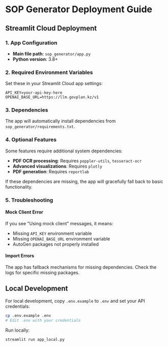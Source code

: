 # SOP Generator Deployment Guide

## Streamlit Cloud Deployment

### 1. App Configuration
- **Main file path**: `sop_generator/app.py`
- **Python version**: 3.8+

### 2. Required Environment Variables
Set these in your Streamlit Cloud app settings:

```
API_KEY=your-api-key-here
OPENAI_BASE_URL=https://llm.govplan.kz/v1
```

### 3. Dependencies
The app will automatically install dependencies from `sop_generator/requirements.txt`.

### 4. Optional Features
Some features require additional system dependencies:
- **PDF OCR processing**: Requires `poppler-utils`, `tesseract-ocr`
- **Advanced visualizations**: Requires `plotly`
- **PDF generation**: Requires `reportlab`

If these dependencies are missing, the app will gracefully fall back to basic functionality.

### 5. Troubleshooting

#### Mock Client Error
If you see "Using mock client" messages, it means:
- Missing `API_KEY` environment variable
- Missing `OPENAI_BASE_URL` environment variable
- AutoGen packages not properly installed

#### Import Errors
The app has fallback mechanisms for missing dependencies. Check the logs for specific missing packages.

## Local Development

For local development, copy `.env.example` to `.env` and set your API credentials:

```bash
cp .env.example .env
# Edit .env with your credentials
```

Run locally:
```bash
streamlit run app_local.py
```